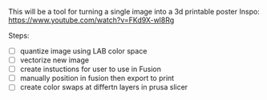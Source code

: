 This will be a tool for turning a single image into a 3d printable poster
Inspo: https://www.youtube.com/watch?v=FKd9X-wl8Rg

Steps:
- [ ] quantize image using LAB color space
- [ ] vectorize new image
- [ ] create instuctions for user to use in Fusion
- [ ] manually position in fusion then export to print
- [ ] create color swaps at differtn layers in prusa slicer
